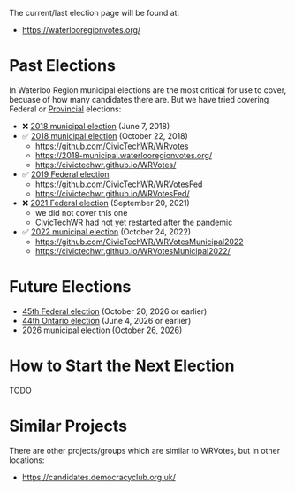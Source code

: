 The current/last election page will be found at:
* https://waterlooregionvotes.org/

# Past Elections

In Waterloo Region municipal elections are the most critical for use to cover, becuase of how many candidates there are. But we have tried covering Federal or [Provincial](https://en.wikipedia.org/wiki/List_of_Ontario_general_elections) elections:

* :x: [2018 municipal election](https://en.wikipedia.org/wiki/2018_Ontario_municipal_elections) (June 7, 2018)
* :white_check_mark: [2018 municipal election](https://en.wikipedia.org/wiki/2018_Ontario_municipal_elections) (October 22, 2018)
  - https://github.com/CivicTechWR/WRvotes
  - https://2018-municipal.waterlooregionvotes.org/
  - https://civictechwr.github.io/WRVotes/
* :white_check_mark: [2019 Federal election](https://en.wikipedia.org/wiki/2019_Canadian_federal_election)
  - https://github.com/CivicTechWR/WRVotesFed
  - https://civictechwr.github.io/WRVotesFed/
* :x: [2021 Federal election](https://en.wikipedia.org/wiki/2021_Canadian_federal_election) (September 20, 2021)
  - we did not cover this one
  - CivicTechWR had not yet restarted after the pandemic
* :white_check_mark: [2022 municipal election](https://en.wikipedia.org/wiki/2022_Ontario_municipal_elections) (October 24, 2022)
  - https://github.com/CivicTechWR/WRVotesMunicipal2022
  - https://civictechwr.github.io/WRVotesMunicipal2022/

# Future Elections

* [45th Federal election](https://en.wikipedia.org/wiki/45th_Canadian_federal_election) (October 20, 2026 or earlier)
* [44th Ontario election](https://en.wikipedia.org/wiki/44th_Ontario_general_election) (June 4, 2026 or earlier)
* 2026 municipal election (October 26, 2026)

# How to Start the Next Election

TODO

# Similar Projects

There are other projects/groups which are similar to WRVotes, but in other locations:
* https://candidates.democracyclub.org.uk/